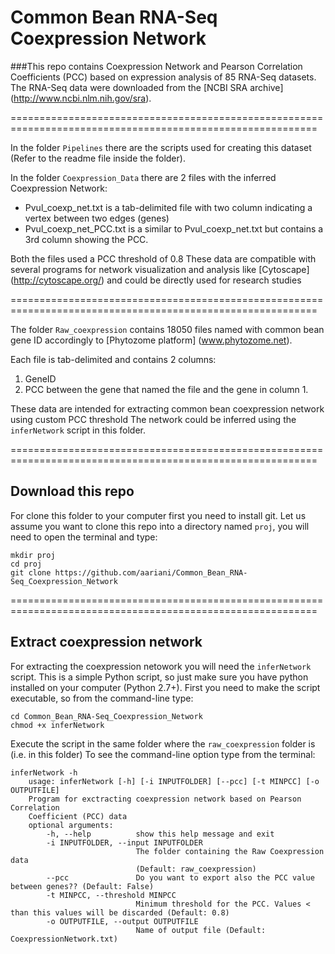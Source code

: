 # Common Bean RNA-Seq Coexpression Network

###This repo contains Coexpression Network and Pearson Correlation Coefficients (PCC) based on expression analysis of 85 RNA-Seq datasets. 
The RNA-Seq data were downloaded from the [NCBI SRA archive] (http://www.ncbi.nlm.nih.gov/sra).

===========================================================================================================

In the folder `Pipelines` there are the scripts used for creating this dataset (Refer to the readme file inside the folder).

In the folder `Coexpression_Data` there are 2 files with the inferred Coexpression Network:

* Pvul_coexp_net.txt is a tab-delimited file with two column indicating a vertex between two edges (genes)
* Pvul_coexp_net_PCC.txt is a similar to Pvul_coexp_net.txt but contains a 3rd column showing the PCC.

Both the files used a PCC threshold of 0.8
These data are compatible with several programs for network visualization and analysis like [Cytoscape] (http://cytoscape.org/) and could be directly used for research studies

===========================================================================================================

The folder `Raw_coexpression` contains 18050 files named with common bean gene ID accordingly to [Phytozome platform] (www.phytozome.net). 

Each file is tab-delimited and contains 2 columns:

1. GeneID
2. PCC between the gene that named the file and the gene in column 1.

These data are intended for extracting common bean coexpression network using custom PCC threshold
The network could be inferred using the `inferNetwork` script in this folder.

===========================================================================================================

## Download this repo

For clone this folder to your computer first you need to install git.
Let us assume you want to clone this repo into a directory named `proj`, you will need to open the terminal and type:

    mkdir proj
    cd proj
    git clone https://github.com/aariani/Common_Bean_RNA-Seq_Coexpression_Network

   
===========================================================================================================

## Extract coexpression network

For extracting the coexpression netowork you will need the `inferNetwork` script. This is a simple Python script, so just make sure you have python installed on your computer (Python 2.7+). 
First you need to make the script executable, so from the command-line type:

    cd Common_Bean_RNA-Seq_Coexpression_Network
    chmod +x inferNetwork

Execute the script in the same folder where the `raw_coexpression` folder is (i.e. in this folder)
To see the command-line option type from the terminal:

    inferNetwork -h
        usage: inferNetwork [-h] [-i INPUTFOLDER] [--pcc] [-t MINPCC] [-o OUTPUTFILE]
        Program for exctracting coexpression network based on Pearson Correlation
        Coefficient (PCC) data
        optional arguments:
            -h, --help          show this help message and exit
            -i INPUTFOLDER, --input INPUTFOLDER
                                The folder containing the Raw Coexpression data
                                (Default: raw_coexpression)
            --pcc               Do you want to export also the PCC value between genes?? (Default: False)
            -t MINPCC, --threshold MINPCC   
                                Minimum threshold for the PCC. Values < than this values will be discarded (Default: 0.8)
            -o OUTPUTFILE, --output OUTPUTFILE      
                                Name of output file (Default: CoexpressionNetwork.txt)


